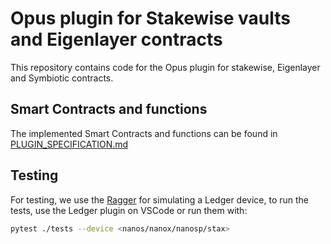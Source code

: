 # Opus plugin for Stakewise vaults and Eigenlayer contracts

This repository contains code for the Opus plugin for stakewise, Eigenlayer and
Symbiotic contracts.

## Smart Contracts and functions

The implemented Smart Contracts and functions can be found in
[PLUGIN_SPECIFICATION.md](./PLUGIN_SPECIFICATION.md)


## Testing

For testing, we use the [Ragger](https://github.com/LedgerHQ/ragger) for
simulating a Ledger device, to run the tests, use the Ledger plugin on VSCode or
run them with:

```bash
pytest ./tests --device <nanos/nanox/nanosp/stax>
```
